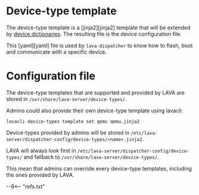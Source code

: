 # Device-type template

The device-type template is a [jinja2][jinja2] template that will be extended
by [device dictionaries](../device-dictionary/). The resulting file is the
device configuration file.

This [yaml][yaml] file is used by `lava-dispatcher` to know how to flash, boot
and communicate with a specific device.

# Configuration file

The device-type templates that are supported and provided by LAVA are stored
in `/usr/share/lava-server/device-types/`.

Admins could also provide their own device-type template using lavacli:

```shell
lavacli device-types template set qemu qemu.jinja2
```

Device-types provided by admins will be stored in
`/etc/lava-server/dispatcher-config/device-types/<name>.jinja2`.

LAVA will always look first in `/etc/lava-server/dispatcher-config/device-types/` and fallback to `/usr/share/lava-server/device-types/`.

This mean that admins can override every device-type templates, including the
ones provided by LAVA.

--8<-- "refs.txt"
